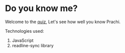 # Do you know me?

Welcome to the [quiz](https://repl.it/@prachig/assigment-1?embed=1&output=1), Let's see how well you know Prachi.

Technologies used:

1. JavaScript
1. readline-sync library

